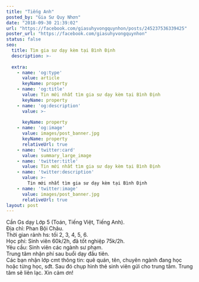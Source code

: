 ```yaml
---
title: "Tiếng Anh"
posted_by: "Gia Sư Quy Nhơn"
date: "2018-09-30 21:39:02"
url: "https://facebook.com/giasuhyvongquynhon/posts/245237536339425"
poster_url: "https://facebook.com/giasuhyvongquynhon"
status: false
seo:
  title: Tìm gia sư dạy kèm tại Bình Định
  description: >-
    
  extra:
    - name: 'og:type'
      value: article
      keyName: property
    - name: 'og:title'
      value: Tin mới nhất tìm gia sư dạy kèm tại Bình Định
      keyName: property
    - name: 'og:description'
      value: >-
        
      keyName: property
    - name: 'og:image'
      value: images/post_banner.jpg
      keyName: property
      relativeUrl: true
    - name: 'twitter:card'
      value: summary_large_image
    - name: 'twitter:title'
      value: Tin mới nhất tìm gia sư dạy kèm tại Bình Định
    - name: 'twitter:description'
      value: >-
        Tin mới nhất tìm gia sư dạy kèm tại Bình Định
    - name: 'twitter:image'
      value: images/post_banner.jpg
      relativeUrl: true
layout: post
---
```

Cần Gs dạy Lớp 5 (Toán, Tiếng Việt, Tiếng Anh).<br>Địa chỉ: Phan Bội Châu.<br>Thời gian rảnh hs: tối 2, 3, 4, 5, 6.<br>Học phí: Sinh viên 60k/2h, đã tốt nghiệp 75k/2h.<br>Yêu cầu: Sinh viên các ngành sư phạm.<br>Trung tâm nhận phí sau buổi dạy đầu tiên.<br>Các bạn nhận lớp cmt thông tin: quê quán, tên, chuyên ngành đang học hoặc từng học, sđt. Sau đó chụp hình thẻ sinh viên gửi cho trung tâm. Trung tâm sẽ liên lạc. Xin cảm ơn!
